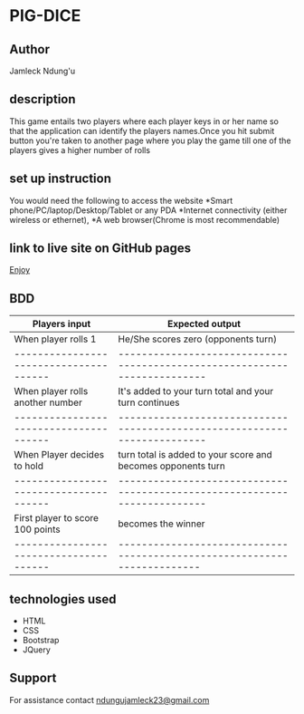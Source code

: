 # PIG-DICE

## Author
Jamleck Ndung'u

## description 
This game entails two players where each player keys in or her name so that the application can identify the players names.Once you hit submit button you're taken to another page where you play the game till one of the players gives a higher number of rolls

## set up instruction
You would need the following to access the website *Smart phone/PC/laptop/Desktop/Tablet or any PDA *Internet connectivity (either wireless or ethernet), *A web browser(Chrome is most recommendable) 

## link to live site on GitHub pages
[Enjoy](https://jahmu.github.io/PIG-DICE/)

## BDD
Players input                         |      Expected output
--------------------------------------|--------------------------------------------------------------------------   
When player rolls 1	                  |     He/She scores zero (opponents turn)
--------------------------------------|-------------------------------------------------------------------------
When player rolls another number	  |    It's added to your turn total and your turn continues
--------------------------------------|-------------------------------------------------------------------------
When Player decides to hold           |    turn total is added to your score and becomes opponents turn
--------------------------------------|-------------------------------------------------------------------------
First player to score 100 points	  |     becomes the winner
--------------------------------------|------------------------------------------------------------------------

## technologies used
* HTML
* CSS
* Bootstrap
* JQuery

## Support
For assistance contact ndungujamleck23@gmail.com
